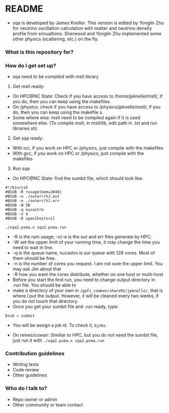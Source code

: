 # README #

* sqa is developed by James Kneller. This version is edited by Yonglin Zhu for neutrino oscillation calculation with matter and neutrino density profile from simualtions. Sherwood and Yonglin Zhu implemented some other physics (scattering, etc.) on the fly. 

### What is this repository for? ###


### How do I get set up? ###

* sqa need to be compiled with mstl library

1. Get mstl ready:
- On HPC@NC State: Check if you have access to /home/jpknelle/mstl/, if you do, then you can keep using the makefiles.
- On /physics: check if you have access to /physics/jpknelle/mstl/, if you do, then you can keep using the makefile
s.
- Some where else: mstl need to be compiled again if it is used somewhere else. (To compile mstl, in mstl/lib, edit path in .txt and run libraries.sh)

2. Get sqa ready: 
- With icc, if you work on HPC or /physics, just compile with the makefiles
- With gcc, if you work on HPC or /physics, just compile with the makefiles

3. Run sqa
- On HPC@NC State: find the sumbit file, which should look like:
~~~~
#!/bin/csh
#BSUB -R rusage[mem=2048] 
#BSUB -o ./outerr/%J.out 
#BSUB -e ./outerr/%J.err
#BSUB -W 50 
#BSUB -q nucastro
#BSUB -n 4 
#BSUB -R span[hosts=1]

./sqa2.psma.x sqa2.psma.run

~~~~

- -R is the ram usage; -o/-e is the out and err files generate by HPC;
- -W set the upper limit of your running time, it may change the time you need to wait in line.
- -q is the queue name, nucastro is our queue with 128 cores. Most of them should be free.
- -n is the number of cores you request. I am not sure the upper limit. You may ask Jim about that
- -R how you want the cores distribute, whether on one host or multi-host
- Before you start the first run, you need to change output directory in .run file. You should be able to 
- make a directory of your own in `/gpfs_common/share01/jpknelle/`, that is where I put the output. However, it will be cleaned every two weeks, if you do not touch that directory. 
- Once you get your sumbit file and .run ready, type:
~~~~~
bsub < submit
~~~~~
- You will be assign a job id. To check it, `bjobs`.

- On reines/cowan: Similiar to HPC, but you do not need the sumbit file, just run it with `./sqa2.psma.x sqa2.psma.run`

### Contribution guidelines ###

* Writing tests
* Code review
* Other guidelines

### Who do I talk to? ###

* Repo owner or admin
* Other community or team contact
